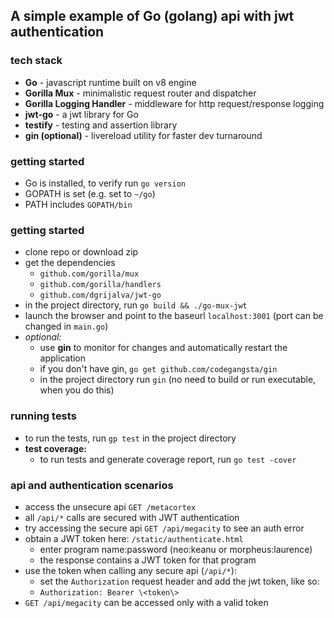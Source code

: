 ## A simple example of Go (golang) api with jwt authentication

### tech stack
* **Go** - javascript runtime built on v8 engine
* **Gorilla Mux** - minimalistic request router and dispatcher
* **Gorilla Logging Handler** - middleware for http request/response logging
* **jwt-go** - a jwt library for Go
* **testify** - testing and assertion library
* **gin (optional)** - livereload utility for faster dev turnaround 

### getting started
* Go is installed, to verify run `go version`
* GOPATH is set (e.g. set to `~/go`)
* PATH includes `GOPATH/bin`

### getting started
* clone repo or download zip
* get the dependencies
    * `github.com/gorilla/mux`
    * `github.com/gorilla/handlers`
    * `github.com/dgrijalva/jwt-go`
* in the project directory, run `go build && ./go-mux-jwt`
* launch the browser and point to the baseurl `localhost:3001` (port can be changed in `main.go`)
* *optional:*
    * use **gin** to monitor for changes and automatically restart the application
    * if you don't have gin, `go get github.com/codegangsta/gin`
    * in the project directory run `gin` (no need to build or run executable, when you do this)

### running tests
* to run the tests, run `gp test` in the project directory
* **test coverage:** 
    * to run tests and generate coverage report, run `go test -cover`

### api and authentication scenarios
* access the unsecure api `GET /metacortex`
* all `/api/*` calls are secured with JWT authentication
* try accessing the secure api `GET /api/megacity` to see an auth error
* obtain a JWT token here: `/static/authenticate.html`
    * enter program name:password (neo:keanu or morpheus:laurence)
    * the response contains a JWT token for that program
* use the token when calling any secure api (`/api/*`):
    * set the `Authorization` request header and add the jwt token, like so:
    * `Authorization: Bearer \<token\>`
* `GET /api/megacity` can be accessed only with a valid token